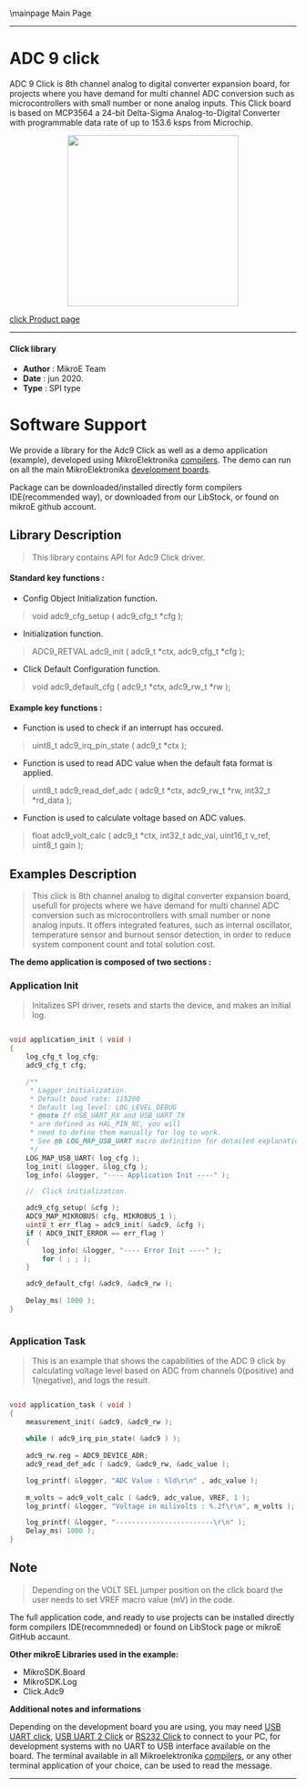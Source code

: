 \mainpage Main Page
 

---
# ADC 9 click

ADC 9 Click is 8th channel analog to digital converter expansion board, for projects where you have demand for multi channel ADC conversion such as microcontrollers with small number or none analog inputs. This Click board is based on MCP3564 a 24-bit Delta-Sigma Analog-to-Digital Converter with programmable data rate of up to 153.6 ksps from Microchip. 

<p align="center">
  <img src="https://download.mikroe.com/images/click_for_ide/adc9_click.png" height=300px>
</p>

[click Product page](https://www.mikroe.com/adc-9-click)

---


#### Click library 

- **Author**        : MikroE Team
- **Date**          : jun 2020.
- **Type**          : SPI type


# Software Support

We provide a library for the Adc9 Click 
as well as a demo application (example), developed using MikroElektronika 
[compilers](https://shop.mikroe.com/compilers). 
The demo can run on all the main MikroElektronika [development boards](https://shop.mikroe.com/development-boards).

Package can be downloaded/installed directly form compilers IDE(recommended way), or downloaded from our LibStock, or found on mikroE github account. 

## Library Description

> This library contains API for Adc9 Click driver.

#### Standard key functions :

- Config Object Initialization function.
> void adc9_cfg_setup ( adc9_cfg_t *cfg ); 
 
- Initialization function.
> ADC9_RETVAL adc9_init ( adc9_t *ctx, adc9_cfg_t *cfg );

- Click Default Configuration function.
> void adc9_default_cfg ( adc9_t *ctx, adc9_rw_t *rw );


#### Example key functions :

- Function is used to check if an interrupt has occured.
> uint8_t adc9_irq_pin_state ( adc9_t *ctx );
 
- Function is used to read ADC value when the default fata format is applied.
> uint8_t adc9_read_def_adc ( adc9_t *ctx, adc9_rw_t *rw, int32_t *rd_data );

- Function is used to calculate voltage based on ADC values.
> float adc9_volt_calc ( adc9_t *ctx, int32_t adc_val, uint16_t v_ref, uint8_t gain );

## Examples Description

> This click is 8th channel analog to digital converter expansion board, usefull for projects 
> where we have demand for multi channel ADC conversion such as microcontrollers with small 
> number or none analog inputs. It offers integrated features, such as internal oscillator, 
> temperature sensor and burnout sensor detection, in order to reduce system component count 
> and total solution cost. 

**The demo application is composed of two sections :**

### Application Init 

> Initalizes SPI driver, resets and starts the device, and makes an initial log.

```c

void application_init ( void )
{
    log_cfg_t log_cfg;
    adc9_cfg_t cfg;

    /** 
     * Logger initialization.
     * Default baud rate: 115200
     * Default log level: LOG_LEVEL_DEBUG
     * @note If USB_UART_RX and USB_UART_TX 
     * are defined as HAL_PIN_NC, you will 
     * need to define them manually for log to work. 
     * See @b LOG_MAP_USB_UART macro definition for detailed explanation.
     */
    LOG_MAP_USB_UART( log_cfg );
    log_init( &logger, &log_cfg );
    log_info( &logger, "---- Application Init ----" );

    //  Click initialization.

    adc9_cfg_setup( &cfg );
    ADC9_MAP_MIKROBUS( cfg, MIKROBUS_1 );
    uint8_t err_flag = adc9_init( &adc9, &cfg );
    if ( ADC9_INIT_ERROR == err_flag )
    {
        log_info( &logger, "---- Error Init ----" );
        for ( ; ; );
    }

    adc9_default_cfg( &adc9, &adc9_rw );
    
    Delay_ms( 1000 );
}
  
```

### Application Task

> This is an example that shows the capabilities of the ADC 9 click by calculating voltage level 
> based on ADC from channels 0(positive) and 1(negative), and logs the result. 

```c

void application_task ( void )
{
    measurement_init( &adc9, &adc9_rw );
    
    while ( adc9_irq_pin_state( &adc9 ) );
    
    adc9_rw.reg = ADC9_DEVICE_ADR;
    adc9_read_def_adc ( &adc9, &adc9_rw, &adc_value );

    log_printf( &logger, "ADC Value : %ld\r\n" , adc_value );
    
    m_volts = adc9_volt_calc ( &adc9, adc_value, VREF, 1 );
    log_printf( &logger, "Voltage in milivolts : %.2f\r\n", m_volts );

    log_printf( &logger, "------------------------\r\n" );
    Delay_ms( 1000 );
}

```

## Note

> Depending on the VOLT SEL jumper position on the click board the user needs to set VREF macro value (mV) in the code.

The full application code, and ready to use projects can be  installed directly form compilers IDE(recommneded) or found on LibStock page or mikroE GitHub accaunt.

**Other mikroE Libraries used in the example:** 

- MikroSDK.Board
- MikroSDK.Log
- Click.Adc9

**Additional notes and informations**

Depending on the development board you are using, you may need 
[USB UART click](https://shop.mikroe.com/usb-uart-click), 
[USB UART 2 Click](https://shop.mikroe.com/usb-uart-2-click) or 
[RS232 Click](https://shop.mikroe.com/rs232-click) to connect to your PC, for 
development systems with no UART to USB interface available on the board. The 
terminal available in all Mikroelektronika 
[compilers](https://shop.mikroe.com/compilers), or any other terminal application 
of your choice, can be used to read the message.



---
